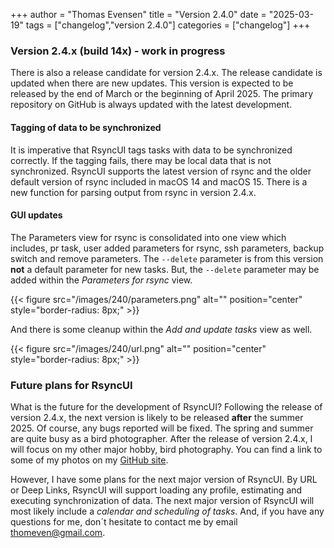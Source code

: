 +++
author = "Thomas Evensen"
title = "Version 2.4.0"
date = "2025-03-19"
tags = ["changelog","version 2.4.0"]
categories = ["changelog"]
+++

### Version 2.4.x (build 14x) - work in progress

There is also a release candidate for version 2.4.x. The release candidate is updated when there are new updates. This version is expected to be released by the end of March or the beginning of April 2025. The primary repository on GitHub is always updated with the latest development.

#### Tagging of data to be synchronized

It is imperative that RsyncUI tags tasks with data to be synchronized correctly. If the tagging fails, there may be local data that is not synchronized. RsyncUI supports the latest version of rsync and the older default version of rsync included in macOS 14 and macOS 15. There is a new function for parsing output from rsync in version 2.4.x.

####  GUI updates

The Parameters view for rsync is consolidated into one view which includes, pr task, user added parameters for rsync, ssh parameters, backup switch and remove parameters.  The `--delete` parameter is from this version **not** a default parameter for new tasks. But, the `--delete` parameter may be added within the *Parameters for rsync* view.

{{< figure src="/images/240/parameters.png" alt="" position="center" style="border-radius: 8px;" >}}

And there is some cleanup within the *Add and update tasks* view as well. 

{{< figure src="/images/240/url.png" alt="" position="center" style="border-radius: 8px;" >}}

### Future plans for RsyncUI

What is the future for the development of RsyncUI? Following the release of version 2.4.x, the next version is likely to be released **after** the summer 2025. Of course, any bugs reported will be fixed. The spring and summer are quite busy as a bird photographer. After the release of version 2.4.x, I will focus on my other major hobby, bird photography. You can find a link to some of my photos on my [GitHub site](https://github.com/rsyncOSX/).

However, I have some plans for the next major version of RsyncUI. By URL or Deep Links, RsyncUI will support loading any profile, estimating and executing synchronization of data. The next major version of RsyncUI will  most likely include a *calendar and scheduling of tasks*.  And, if you have any questions for me, don´t hesitate to contact me by email thomeven@gmail.com. 

